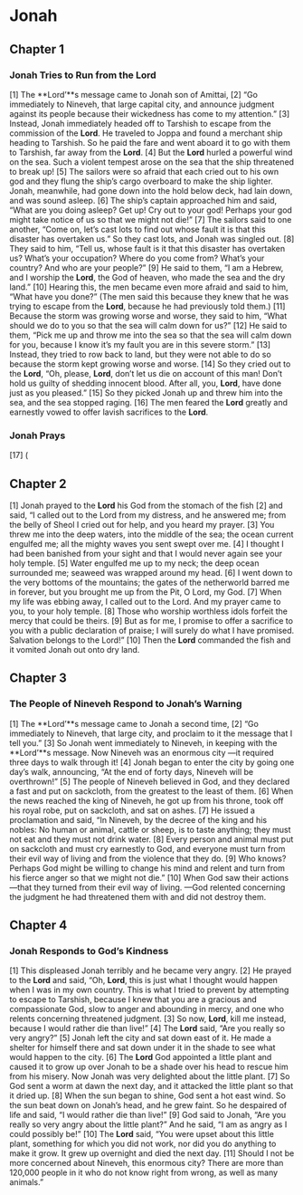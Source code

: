 # Jonah

## Chapter 1


### Jonah Tries to Run from the Lord

[1] The **Lord’**s message came to Jonah son of Amittai,
[2] “Go immediately to Nineveh, that large capital city, and announce judgment against its people because their wickedness has come to my attention.”
[3] Instead, Jonah immediately headed off to Tarshish to escape from the commission of the **Lord**. He traveled to Joppa and found a merchant ship heading to Tarshish. So he paid the fare and went aboard it to go with them to Tarshish, far away from the **Lord**.
[4] But the **Lord** hurled a powerful wind on the sea. Such a violent tempest arose on the sea that the ship threatened to break up!
[5] The sailors were so afraid that each cried out to his own god and they flung the ship’s cargo overboard to make the ship lighter. Jonah, meanwhile, had gone down into the hold below deck, had lain down, and was sound asleep.
[6] The ship’s captain approached him and said, “What are you doing asleep? Get up! Cry out to your god! Perhaps your god might take notice of us so that we might not die!”
[7] The sailors said to one another, “Come on, let’s cast lots to find out whose fault it is that this disaster has overtaken us.” So they cast lots, and Jonah was singled out.
[8] They said to him, “Tell us, whose fault is it that this disaster has overtaken us? What’s your occupation? Where do you come from? What’s your country? And who are your people?”
[9] He said to them, “I am a Hebrew, and I worship the **Lord**, the God of heaven, who made the sea and the dry land.”
[10] Hearing this, the men became even more afraid and said to him, “What have you done?” (The men said this because they knew that he was trying to escape from the **Lord**, because he had previously told them.)
[11] Because the storm was growing worse and worse, they said to him, “What should we do to you so that the sea will calm down for us?”
[12] He said to them, “Pick me up and throw me into the sea so that the sea will calm down for you, because I know it’s my fault you are in this severe storm.”
[13] Instead, they tried to row back to land, but they were not able to do so because the storm kept growing worse and worse.
[14] So they cried out to the **Lord**, “Oh, please, **Lord**, don’t let us die on account of this man! Don’t hold us guilty of shedding innocent blood. After all, you, **Lord**, have done just as you pleased.”
[15] So they picked Jonah up and threw him into the sea, and the sea stopped raging.
[16] The men feared the **Lord** greatly and earnestly vowed to offer lavish sacrifices to the **Lord**.

### Jonah Prays

[17] (

## Chapter 2

[1] Jonah prayed to the **Lord** his God from the stomach of the fish
[2] and said,
“I called out to the Lord from my distress,
and he answered me;
from the belly of Sheol I cried out for help,
and you heard my prayer.
[3] You threw me into the deep waters,
into the middle of the sea;
the ocean current engulfed me;
all the mighty waves you sent swept over me.
[4] I thought I had been banished from your sight
and that I would never again see your holy temple.
[5] Water engulfed me up to my neck;
the deep ocean surrounded me;
seaweed was wrapped around my head.
[6] I went down to the very bottoms of the mountains;
the gates of the netherworld barred me in forever,
but you brought me up from the Pit, O Lord, my God.
[7] When my life was ebbing away, I called out to the Lord.
And my prayer came to you, to your holy temple.
[8] Those who worship worthless idols forfeit the mercy that could be theirs.
[9] But as for me, I promise to offer a sacrifice to you with a public declaration of praise;
I will surely do what I have promised.
Salvation belongs to the Lord!”
[10] Then the **Lord** commanded the fish and it vomited Jonah out onto dry land.

## Chapter 3


### The People of Nineveh Respond to Jonah’s Warning

[1] The **Lord’**s message came to Jonah a second time,
[2] “Go immediately to Nineveh, that large city, and proclaim to it the message that I tell you.”
[3] So Jonah went immediately to Nineveh, in keeping with the **Lord’**s message. Now Nineveh was an enormous city —it required three days to walk through it!
[4] Jonah began to enter the city by going one day’s walk, announcing, “At the end of forty days, Nineveh will be overthrown!”
[5] The people of Nineveh believed in God, and they declared a fast and put on sackcloth, from the greatest to the least of them.
[6] When the news reached the king of Nineveh, he got up from his throne, took off his royal robe, put on sackcloth, and sat on ashes.
[7] He issued a proclamation and said, “In Nineveh, by the decree of the king and his nobles: No human or animal, cattle or sheep, is to taste anything; they must not eat and they must not drink water.
[8] Every person and animal must put on sackcloth and must cry earnestly to God, and everyone must turn from their evil way of living and from the violence that they do.
[9] Who knows? Perhaps God might be willing to change his mind and relent and turn from his fierce anger so that we might not die.”
[10] When God saw their actions—that they turned from their evil way of living. —God relented concerning the judgment he had threatened them with and did not destroy them.

## Chapter 4


### Jonah Responds to God’s Kindness

[1] This displeased Jonah terribly and he became very angry.
[2] He prayed to the **Lord** and said, “Oh, **Lord**, this is just what I thought would happen when I was in my own country. This is what I tried to prevent by attempting to escape to Tarshish, because I knew that you are a gracious and compassionate God, slow to anger and abounding in mercy, and one who relents concerning threatened judgment.
[3] So now, **Lord**, kill me instead, because I would rather die than live!”
[4] The **Lord** said, “Are you really so very angry?”
[5] Jonah left the city and sat down east of it. He made a shelter for himself there and sat down under it in the shade to see what would happen to the city.
[6] The **Lord** God appointed a little plant and caused it to grow up over Jonah to be a shade over his head to rescue him from his misery. Now Jonah was very delighted about the little plant.
[7] So God sent a worm at dawn the next day, and it attacked the little plant so that it dried up.
[8] When the sun began to shine, God sent a hot east wind. So the sun beat down on Jonah’s head, and he grew faint. So he despaired of life and said, “I would rather die than live!”
[9] God said to Jonah, “Are you really so very angry about the little plant?” And he said, “I am as angry as I could possibly be!”
[10] The **Lord** said, “You were upset about this little plant, something for which you did not work, nor did you do anything to make it grow. It grew up overnight and died the next day.
[11] Should I not be more concerned about Nineveh, this enormous city? There are more than 120,000 people in it who do not know right from wrong, as well as many animals.”
